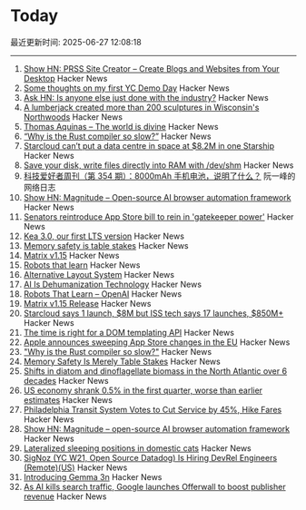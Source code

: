 # Today

最近更新时间: 2025-06-27 12:08:18

--- 
1. [Show HN: PRSS Site Creator – Create Blogs and Websites from Your Desktop](https://prss.co/) Hacker News
2. [Some thoughts on my first YC Demo Day](https://billchambers.me/articles/yc-demo-day-spring-25/) Hacker News
3. [Ask HN: Is anyone else just done with the industry?](https://news.ycombinator.com/item?id=44393304) Hacker News
4. [A lumberjack created more than 200 sculptures in Wisconsin's Northwoods](https://www.smithsonianmag.com/travel/when-a-lumberjacks-imagination-ran-wild-he-created-more-than-200-sculptures-in-wisconsins-northwoods-180986840/) Hacker News
5. [Thomas Aquinas – The world is divine](https://ralphammer.com/thomas-aquinas-the-world-is-divine/) Hacker News
6. [“Why is the Rust compiler so slow?”](https://sharnoff.io/blog/why-rust-compiler-slow) Hacker News
7. [Starcloud can’t put a data centre in space at $8.2M in one Starship](https://angadh.com/space-data-centers-1) Hacker News
8. [Save your disk, write files directly into RAM with /dev/shm](https://hiandrewquinn.github.io/til-site/posts/save-your-disk-write-files-directly-into-ram-with-dev-shm/) Hacker News
9. [科技爱好者周刊（第 354 期）：8000mAh 手机电池，说明了什么？](http://www.ruanyifeng.com/blog/2025/06/weekly-issue-354.html) 阮一峰的网络日志
10. [Show HN: Magnitude – Open-source AI browser automation framework](https://github.com/magnitudedev/magnitude) Hacker News
11. [Senators reintroduce App Store bill to rein in 'gatekeeper power'](https://9to5mac.com/2025/06/25/senators-reintroduce-app-store-bill-to-rein-in-gatekeeper-power-in-the-app-economy/) Hacker News
12. [Kea 3.0, our first LTS version](https://www.isc.org/blogs/kea-3-0/) Hacker News
13. [Memory safety is table stakes](https://www.usenix.org/publications/loginonline/memory-safety-merely-table-stakes) Hacker News
14. [Matrix v1.15](https://matrix.org/blog/2025/06/26/matrix-v1.15-release/) Hacker News
15. [Robots that learn](https://openai.com/index/robots-that-learn/) Hacker News
16. [Alternative Layout System](https://alternativelayoutsystem.com/scripts/#same-sizer) Hacker News
17. [AI Is Dehumanization Technology](https://thedabbler.patatas.ca/pages/ai-is-dehumanization-technology.html) Hacker News
18. [Robots That Learn – OpenAI](https://openai.com/index/robots-that-learn/) Hacker News
19. [Matrix v1.15 Release](https://matrix.org/blog/2025/06/26/matrix-v1.15-release/) Hacker News
20. [Starcloud says 1 launch, $8M but ISS tech says 17 launches, $850M+](https://angadh.com/space-data-centers-1) Hacker News
21. [The time is right for a DOM templating API](https://justinfagnani.com/2025/06/26/the-time-is-right-for-a-dom-templating-api/) Hacker News
22. [Apple announces sweeping App Store changes in the EU](https://9to5mac.com/2025/06/26/apple-announces-sweeping-app-store-changes-in-the-eu/) Hacker News
23. ["Why is the Rust compiler so slow?"](https://sharnoff.io/blog/why-rust-compiler-slow) Hacker News
24. [Memory Safety Is Merely Table Stakes](https://www.usenix.org/publications/loginonline/memory-safety-merely-table-stakes) Hacker News
25. [Shifts in diatom and dinoflagellate biomass in the North Atlantic over 6 decades](https://journals.plos.org/plosone/article?id=10.1371/journal.pone.0323675) Hacker News
26. [US economy shrank 0.5% in the first quarter, worse than earlier estimates](https://apnews.com/article/economy-tariffs-trump-gdp-shrink-86d1f15e66c646ac4ce88ffc0a956942) Hacker News
27. [Philadelphia Transit System Votes to Cut Service by 45%, Hike Fares](https://www.bloomberg.com/news/articles/2025-06-26/philly-transit-system-votes-to-cut-service-by-45-hike-fares) Hacker News
28. [Show HN: Magnitude – open-source AI browser automation framework](https://github.com/magnitudedev/magnitude) Hacker News
29. [Lateralized sleeping positions in domestic cats](https://www.cell.com/current-biology/fulltext/S0960-9822(25)00507-X?_returnURL=https%3A%2F%2Flinkinghub.elsevier.com%2Fretrieve%2Fpii%2FS096098222500507X%3Fshowall%3Dtrue) Hacker News
30. [SigNoz (YC W21, Open Source Datadog) Is Hiring DevRel Engineers (Remote)(US)](https://www.ycombinator.com/companies/signoz/jobs/cPaxcxt-devrel-engineer-remote-us-time-zones) Hacker News
31. [Introducing Gemma 3n](https://developers.googleblog.com/en/introducing-gemma-3n-developer-guide/) Hacker News
32. [As AI kills search traffic, Google launches Offerwall to boost publisher revenue](https://techcrunch.com/2025/06/26/as-ai-kills-search-traffic-google-launches-offerwall-to-boost-publisher-revenue/) Hacker News
